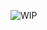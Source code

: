 ![WIP](https://i.postimg.cc/zDFQF6YQ/Component-1.png?ixid=MnwxMjA3fDB8MHxwaG90by1wYWdlfHx8fGVufDB8fHx8&ixlib=rb-1.2.1&auto=format&fit=crop&w=1000&q=490)
